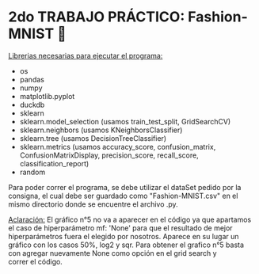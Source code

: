 # 2do TRABAJO PRÁCTICO: Fashion-MNIST 👕

<ins>Librerias necesarias para ejecutar el programa:</ins>

* os
* pandas
* numpy 
* matplotlib.pyplot
* duckdb
* sklearn
* sklearn.model_selection (usamos train_test_split, GridSearchCV)
* sklearn.neighbors (usamos KNeighborsClassifier)
* sklearn.tree (usamos DecisionTreeClassifier)
* sklearn.metrics (usamos accuracy_score, confusion_matrix, ConfusionMatrixDisplay, precision_score, recall_score, classification_report)
* random

Para poder correr el programa, se debe utilizar el dataSet pedido por la consigna, el cual debe ser guardado como "Fashion-MNIST.csv" en el mismo directorio donde se encuentre el archivo .py. 

<ins>Aclaración:</ins> El gráfico n°5 no va a aparecer en el código ya que apartamos el caso de hiperparámetro mf: 'None' para que el resultado de mejor hiperparámetros fuera el elegido por nosotros. Aparece en su lugar un gráfico con los casos 50%, log2 y sqr. Para obtener el grafico n°5 basta con agregar nuevamente None como opción en el grid search y correr el código.
